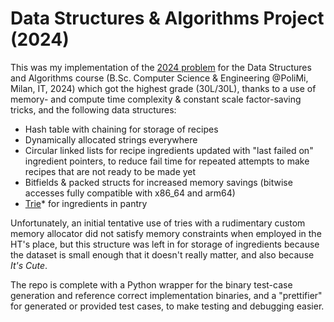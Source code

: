 # Data Structures & Algorithms Project (2024)

This was my implementation of the [2024 problem](./2023_2024.pdf) for the Data Structures and Algorithms course (B.Sc. Computer Science & Engineering @PoliMi, Milan, IT, 2024) which got the highest grade (30L/30L), thanks to a use of memory- and compute time complexity & constant scale factor-saving tricks, and the following data structures:

* Hash table with chaining for storage of recipes
* Dynamically allocated strings everywhere
* Circular linked lists for recipe ingredients updated with "last failed on" ingredient pointers, to reduce fail time for repeated attempts to make recipes that are not ready to be made yet
* Bitfields & packed structs for increased memory savings (bitwise accesses fully compatible with x86\_64 and arm64)
* [Trie](https://en.wikipedia.org/wiki/Trie)\* for ingredients in pantry

Unfortunately, an initial tentative use of tries with a rudimentary custom memory allocator did not satisfy memory constraints when employed in the HT's place, but this structure was left in for storage of ingredients because the dataset is small enough that it doesn't really matter, and also because *It's Cute*.

The repo is complete with a Python wrapper for the binary test-case generation and reference correct implementation binaries, and a "prettifier" for generated or provided test cases, to make testing and debugging easier.
